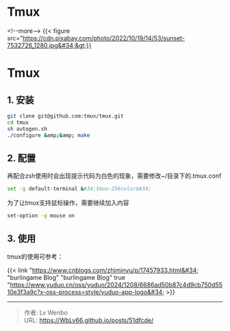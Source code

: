 # Tmux


&lt;!--more--&gt;
{{&lt; figure src=&#34;https://cdn.pixabay.com/photo/2022/10/19/14/53/sunset-7532726_1280.jpg&#34;&gt;}}

# Tmux

## 1. 安装

```bash
git clone git@github.com:tmux/tmux.git
cd tmux
sh autogen.sh
./configure &amp;&amp; make
```

## 2. 配置

再配合zsh使用时会出现提示代码为白色的现象，需要修改~/目录下的.tmux.conf

```bash
set -g default-terminal &#34;tmux-256color&#34;
```

为了让tmux支持鼠标操作，需要继续加入内容

```bash
set-option -g mouse on
```

## 3. 使用

tmux的使用可参考：

{{&lt; link &#34;https://www.cnblogs.com/zhiminyu/p/17457933.html&#34; &#34;burlingame Blog&#34; &#34;burlingame Blog&#34; true &#34;https://www.yuduo.cn/oss/yuduo/2024/1208/6686ad50b87c4d9cb750d5510e3f3a9c?x-oss-process=style/yuduo-app-logo&#34; &gt;}}

---

> 作者: Lv Wenbo  
> URL: https://WbLv66.github.io/posts/51dfcde/  

